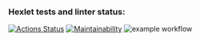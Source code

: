 ### Hexlet tests and linter status:
[![Actions Status](https://github.com/Bomjarka/php-project-lvl1/workflows/hexlet-check/badge.svg)](https://github.com/Bomjarka/php-project-lvl1/actions)
[![Maintainability](https://api.codeclimate.com/v1/badges/23fb08ef37d2307b1a09/maintainability)](https://codeclimate.com/github/Bomjarka/php-project-lvl1/maintainability)
![example workflow](https://github.com/github/docs/actions/workflows/main.yml/badge.svg)
